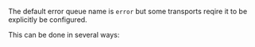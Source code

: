 The default error queue name is `error` but some transports reqire it to be explicitly be configured.

This can be done in several ways:

